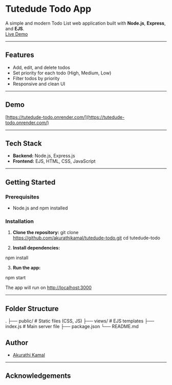 # Tutedude Todo App

A simple and modern Todo List web application built with **Node.js**, **Express**, and **EJS**.  
[Live Demo](https://tutedude-todo.onrender.com/)

---

## Features

- Add, edit, and delete todos
- Set priority for each todo (High, Medium, Low)
- Filter todos by priority
- Responsive and clean UI

---

## Demo

[https://tutedude-todo.onrender.com/](https://tutedude-todo.onrender.com/)

---

## Tech Stack

- **Backend:** Node.js, Express.js
- **Frontend:** EJS, HTML, CSS, JavaScript

---

## Getting Started

### Prerequisites

- Node.js and npm installed

### Installation

1. **Clone the repository:**
git clone https://github.com/akurathikamal/tutedude-todo.git 
cd tutedude-todo

2. **Install dependencies:**

npm install


3. **Run the app:**

npm start

The app will run on [http://localhost:3000](http://localhost:3000)

---

## Folder Structure
. ├── public/ # Static files (CSS, JS) ├── views/ # EJS templates ├── index.js # Main server file ├── package.json └── README.md


## Author

- [Akurathi Kamal](https://github.com/akurathikamal)

---

## Acknowledgements